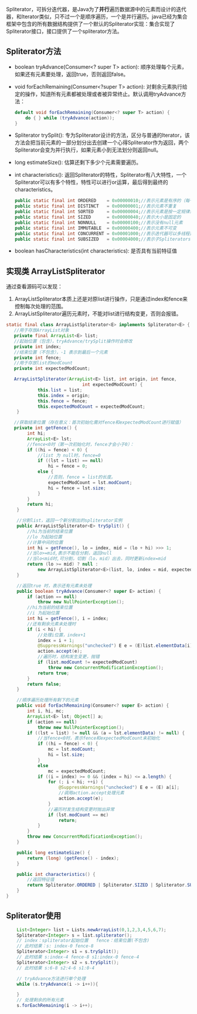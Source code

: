 <!--
 * @Author: QingHui Meng
 * @Date: 2021-06-23 16:21:32
-->
Spliterator，可拆分迭代器，是Java为了**并行**遍历数据源中的元素而设计的迭代器，和Iterator类似，只不过一个是顺序遍历，一个是并行遍历。java已经为集合框架中包含的所有数据结构提供了一个默认的Spliterator实现：集合实现了Spliterator接口，接口提供了一个spliterator方法。

## Spliterator方法

* boolean tryAdvance(Consumer<? super T> action): 顺序处理每个元素，如果还有元素要处理，返回true，否则返回false。

* void forEachRemaining(Consumer<?super T> action): 对剩余元素执行给定的操作，知道所有元素都被处理或者被异常终止。默认调用tryAdvance方法：
    ```java
    default void forEachRemaining(Consumer<? super T> action) {
        do { } while (tryAdvance(action));
    }
    ```

* Spliterator<T> trySplit(): 专为Spliterator设计的方法，区分与普通的Iterator，该方法会把当前元素的一部分划分出去创建一个心得Spliterator作为返回，两个Spliterator会变为并行执行，如果元素小到无法划分则返回null。

* long estimateSize(): 估算还剩下多少个元素需要遍历。

* int characteristics(): 返回Spliterator的特性，Spliterator有八大特性，一个Spliterator可以有多个特性，特性可以进行or运算，最后得到最终的characteristics。
    ```java
    public static final int ORDERED    = 0x00000010;//表示元素是有序的（每一次遍历结果相同）
    public static final int DISTINCT   = 0x00000001;//表示元素不重复
    public static final int SORTED     = 0x00000004;//表示元素是按一定规律进行排列（有指定比较器）
    public static final int SIZED      = 0x00000040;//表示大小是固定的
    public static final int NONNULL    = 0x00000100;//表示没有null元素
    public static final int IMMUTABLE  = 0x00000400;//表示元素不可变
    public static final int CONCURRENT = 0x00001000;//表示迭代器可以多线程操作
    public static final int SUBSIZED   = 0x00004000;//表示子Spliterators都具有SIZED特性
    ```
* boolean hasCharacteristics(int characteristics): 是否具有当前特征值


## 实现类 ArrayListSpliterator
通过查看源码可以发现：
1. ArrayListSpliterator本质上还是对原list进行操作，只是通过index和fence来控制每次处理的范围。
2. ArrayListSpliterator遍历元素时，不能对list进行结构变更，否则会报错。
```java
static final class ArrayListSpliterator<E> implements Spliterator<E> {
   //用于存放ArrayList对象
   private final ArrayList<E> list;
   //起始位置（包含），tryAdvance/trySplit操作时会修改
   private int index; 
   //结束位置（不包含），-1 表示到最后一个元素
   private int fence; 
   //用于存放list的modCount
   private int expectedModCount; 

   ArrayListSpliterator(ArrayList<E> list, int origin, int fence,
                             int expectedModCount) {
            this.list = list; 
            this.index = origin;
            this.fence = fence;
            this.expectedModCount = expectedModCount;
    }

   //获取结束位置（存在意义：首次初始化需对fence和expectedModCount进行赋值）
   private int getFence() { 
        int hi; 
        ArrayList<E> lst;
        //fence<0时（第一次初始化时，fence才会小于0）：
        if ((hi = fence) < 0) {
            //list 为 null时，fence=0
            if ((lst = list) == null)
                hi = fence = 0;
            else {
                //否则，fence = list的长度。
                expectedModCount = lst.modCount;
                hi = fence = lst.size;
            }
        }
        return hi;
    }

    //分割list，返回一个新分割出的spliterator实例
    public ArrayListSpliterator<E> trySplit() {
        //hi为当前的结束位置
        //lo 为起始位置
        //计算中间的位置
        int hi = getFence(), lo = index, mid = (lo + hi) >>> 1;
        //当lo>=mid,表示不能在分割，返回null
        //当lo<mid时,可分割，切割（lo，mid）出去，同时更新index=mid
        return (lo >= mid) ? null : 
            new ArrayListSpliterator<E>(list, lo, index = mid, expectedModCount);
    }

    //返回true 时，表示还有元素未处理
    public boolean tryAdvance(Consumer<? super E> action) {
        if (action == null)
            throw new NullPointerException();
        //hi为当前的结束位置
        //i 为起始位置
        int hi = getFence(), i = index;
        //还有剩余元素未处理时
        if (i < hi) {
            //处理i位置，index+1
            index = i + 1;
            @SuppressWarnings("unchecked") E e = (E)list.elementData[i];
            action.accept(e);
            //遍历时，结构发生变更，抛错
            if (list.modCount != expectedModCount)
                throw new ConcurrentModificationException();
            return true;
        }
        return false;
    }

    //顺序遍历处理所有剩下的元素
    public void forEachRemaining(Consumer<? super E> action) {
        int i, hi, mc;
        ArrayList<E> lst; Object[] a;
        if (action == null)
            throw new NullPointerException();
        if ((lst = list) != null && (a = lst.elementData) != null) {
            //当fence<0时，表示fence和expectedModCount未初始化
            if ((hi = fence) < 0) {
                mc = lst.modCount;
                hi = lst.size;
            }
            else
                mc = expectedModCount;
            if ((i = index) >= 0 && (index = hi) <= a.length) {
                for (; i < hi; ++i) {
                    @SuppressWarnings("unchecked") E e = (E) a[i];
                    //调用action.accept处理元素
                    action.accept(e);
                }
                //遍历时发生结构变更时抛出异常
                if (lst.modCount == mc)
                    return;
            }
        }
        throw new ConcurrentModificationException();
    }

    public long estimateSize() {
        return (long) (getFence() - index);
    }

    public int characteristics() {
        //返回特征值
        return Spliterator.ORDERED | Spliterator.SIZED | Spliterator.SUBSIZED;
    }
}
```


## Spliterator使用
```java
    List<Integer> list = Lists.newArrayList(0,1,2,3,4,5,6,7);
    Spliterator<Integer> s = list.spliterator();
    // index：spliterator起始位置   fence：结束位置(不包含)
    // 此时结果：s: index-0 fence-8
    Spliterator<Integer> s1 = s.trySplit();
    // 此时结果 s:index-4 fence-8 s1:index-0 fence-4
    Spliterator<Integer> s2 = s.trySplit();
    // 此时结果 s:6-8 s2:4-6 s1:0-4

    // tryAdvance方法进行单个处理
    while (s.tryAdvance(i -> i++)){

    }
    // 处理剩余的所有元素
    s.forEachRemaining(i -> i++);
```